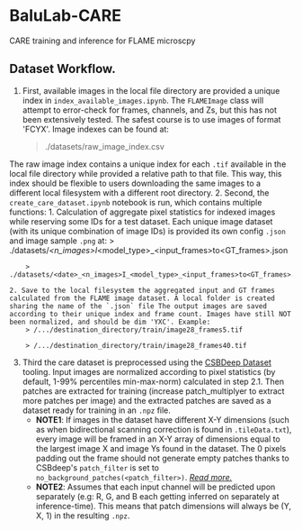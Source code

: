 # BaluLab-CARE
CARE training and inference for FLAME microscpy

## Dataset Workflow.
1. First, available images in the local file directory are provided a unique index in `index_available_images.ipynb`. The `FLAMEImage` class will attempt to error-check for frames, channels, and Zs, but this has not been extensively tested. The safest course is to use images of format 'FCYX'. Image indexes can be found at:
    > ./datasets/raw_image_index.csv

The raw image index contains a unique index for each `.tif` available in the local file directory while provided a relative path to that file. This way, this index should be flexible to users downloading the same images to a different local filesystem with a different root directory. 
2. Second, the `create_care_dataset.ipynb` notebook is run, which contains multiple functions:
    1. Calculation of aggregate pixel statistics for indexed images while reserving some IDs for a test dataset. Each unique image dataset (with its unique combination of image IDs) is provided its own config `.json` and image sample `.png` at:
        > ./datasets/<date>_<n_images>I_<model_type>_<input_frames>to<GT_frames>.json
        
        > ./datasets/<date>_<n_images>I_<model_type>_<input_frames>to<GT_frames>.png
    
    2. Save to the local filesystem the aggregated input and GT frames calculated from the FLAME image dataset. A local folder is created sharing the name of the `.json` file The output images are saved according to their unique index and frame count. Images have still NOT been normalized, and should be dim 'YXC'. Example:
        > /.../destination_directory/train/image28_frames5.tif

        > /.../destination_directory/train/image28_frames40.tif

3. Third the care dataset is preprocessed using the [CSBDeep Dataset](https://csbdeep.bioimagecomputing.com/doc/datagen.html) tooling. Input images are normalized according to pixel statistics (by default, 1-99% percentiles min-max-norm) calculated in step 2.1. Then patches are extracted for training (increase patch_multiplyer to extract more patches per image) and the extracted patches are saved as a dataset ready for training in an `.npz` file.
     - **NOTE1**: If images in the dataset have different X-Y dimensions (such as when bidirectional scanning correction is found in `.tileData.txt`), every image will be framed in an X-Y array of dimensions equal to the largest image X and image Ys found in the dataset. The 0 pixels padding out the frame should not generate empty patches thanks to CSBdeep's `patch_filter` is set to `no_background_patches(<patch_filter>)`. [*Read more.*](csbdeep.bioimagecomputing.com/doc/datagen.html#csbdeep.data.no_background_patches)
     - **NOTE2**: Assumes that each input channel will be predicted upon separately (e.g: R, G, and B each getting inferred on separately at inference-time). This means that patch dimensions will always be (Y, X, 1) in the resulting `.npz`.
